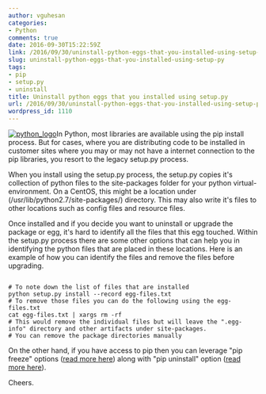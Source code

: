 ```yaml
---
author: vguhesan
categories:
- Python
comments: true
date: 2016-09-30T15:22:59Z
link: /2016/09/30/uninstall-python-eggs-that-you-installed-using-setup-py/
slug: uninstall-python-eggs-that-you-installed-using-setup-py
tags:
- pip
- setup.py
- uninstall
title: Uninstall python eggs that you installed using setup.py
url: /2016/09/30/uninstall-python-eggs-that-you-installed-using-setup-py/
wordpress_id: 1110
---
```


[![python_logo](/img/2016/09/python_logo.png)](/img/2016/09/python_logo.png)In Python, most libraries are available using the pip install process. But for cases, where you are distributing code to be installed in customer sites where you may or may not have a internet connection to the pip libraries, you resort to the legacy setup.py process.

When you install using the setup.py process, the setup.py copies it's collection of python files to the site-packages folder for your python virtual-environment. On a CentOS, this might be a location under (/usr/lib/python2.7/site-packages/) directory. This may also write it's files to other locations such as config files and resource files.

Once installed and if you decide you want to uninstall or upgrade the package or egg, it's hard to identify all the files that this egg touched. Within the setup.py process there are some other options that can help you in identifying the python files that are placed in these locations. Here is an example of how you can identify the files and remove the files before upgrading.

<pre><code language="bash">
# To note down the list of files that are installed
python setup.py install --record egg-files.txt
# To remove those files you can do the following using the egg-files.txt
cat egg-files.txt | xargs rm -rf
# This would remove the individual files but will leave the "<project>.egg-info" directory and other artifacts under site-packages. 
# You can remove the package directories manually
</code></pre>

On the other hand, if you have access to pip then you can leverage "pip freeze" options ([read more here](https://pip.pypa.io/en/stable/reference/pip_freeze/)) along with "pip uninstall" option ([read more here](https://pip.pypa.io/en/stable/reference/pip_uninstall/)).

Cheers.
